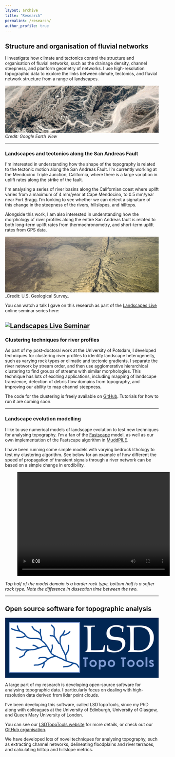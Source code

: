 ```yaml
---
layout: archive
title: "Research"
permalink: /research/
author_profile: true
---
```


## Structure and organisation of fluvial networks

I investigate how climate and tectonics control the structure and organisation of fluvial networks, such as the drainage density, channel steepness, and planform geometry of networks. I use high-resolution topographic data to explore the links between climate, tectonics, and fluvial network structure from a range of landscapes.

![](/images/google-earth-view-2042.jpg "River networks from Google Earth View")
_Credit: Google Earth View_

---

### Landscapes and tectonics along the San Andreas Fault

I'm interested in understanding how the shape of the topography is related to the tectonic motion along the San Andreas Fault.  I’m currently working at the Mendocino Triple Junction, California, where there is a large variation in uplift rates along the strike of the fault.

I'm analysing a series of river basins along the Californian coast where uplift varies from a maximum of 4 mm/year at Cape Mendocino, to 0.5 mm/year near Fort Bragg. I’m looking to see whether we can detect a signature of this change in the steepness of the rivers, hillslopes, and hilltops.

Alongside this work, I am also interested in understanding how the morphology of river profiles along the entire San Andreas fault is related to both long-term uplift rates from thermochronometry, and short-term uplift rates from GPS data.

<img src="/images/san_andreas.jpg" alt="san andreas" width="1000"/>
_Credit: U.S. Geological Survey_

You can watch a talk I gave on this research as part of the [Landscapes Live](https://osur.univ-rennes1.fr/LandscapesLive/) online seminar series here:

[![Landscapes Live Seminar](http://img.youtube.com/vi/zPFLuPouSLk/0.jpg)](http://www.youtube.com/watch?v=zPFLuPouSLk "Landscapes Live Seminar")
---

### Clustering techniques for river profiles

As part of my post-doctoral work at the University of Potsdam, I developed techniques for clustering river profiles to identify landscape heterogeneity, such as varying rock types or climatic and tectonic gradients. I separate the river network by stream order, and then use agglomerative hierarchical clustering to find groups of streams with similar morphologies.  This technique has lots of exciting applications, including mapping of landscape transience, detection of debris flow domains from topography, and improving our ability to map channel steepness.

The code for the clustering is freely available on [GitHub](https://github.com/UP-RS-ESP/river-clusters). Tutorials for how to run it are coming soon.

---

### Landscape evolution modelling

I like to use numerical models of landscape evolution to test new techniques for analysing topography. I'm a fan of the [Fastscape](https://github.com/fastscape-lem) model, as well as our own implementation of the Fastscape algorithm in [MuddPILE](https://lsdtopotools.github.io/LSDTT_documentation/LSDTT_MuddPILE.html).

I have been running some simple models with varying bedrock lithology to test my clustering algorithm.  See below for an example of how different the speed of propagation of transient signals through a river network can be based on a simple change in erodibility.

<figure class="video_container">
<video width="500" height="340" controls="true">
  <source src="/videos/spatial_K_movie.mp4" type="video/mp4">
</video>
</figure>

_Top half of the model domain is a harder rock type, bottom half is a softer rock type. Note the difference in dissection time between the two._

---

## Open source software for topographic analysis

<img src="/images/LSD-logo_horizontal.png" alt="LSDTopoTools" width="600" align="center"/>

A large part of my research is developing open-source software for analysing topographic data. I particularly focus on dealing with high-resolution data derived from lidar point clouds.

I’ve been developing this software, called LSDTopoTools, since my PhD along with colleagues at the University of Edinburgh,  University of Glasgow, and Queen Mary University of London.

You can see our [LSDTopoTools website](lsdtopotools.github.io) for more details, or check out our [GitHub organisation](https://github.com/LSDtopotools).

We have developed lots of novel techniques for analysing topography, such as extracting channel networks, delineating floodplains and river terraces, and calculating hilltop and hillslope metrics.
